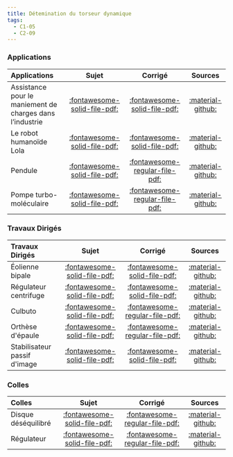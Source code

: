 ```yaml
---
title: Détemination du torseur dynamique 
tags:
  - C1-05
  - C2-09
---
```


[comment]: <> (Généré automatiquement par ALL_PDF/make_markdown.py, creation_fichiers_activites)


### Applications 
 
| Applications | Sujet | Corrigé | Sources  | 
| :-------------- | :---: | :-----: | :------: | 
| Assistance pour le maniement de charges dans l’industrie | [:fontawesome-solid-file-pdf:](https://xpessoles-cpge.fr/pdf/Cy_04_02_Activation_01_Exosquelette_Sujet.pdf) | [:fontawesome-solid-file-pdf:](https://xpessoles-cpge.fr/pdf/Cy_04_02_Activation_01_Exosquelette_Corrige.pdf) | [:material-github:](https://github.com/xpessoles/PSI_Cy_04_ModelisationDynamique/tree/main/Chapitre_02_TorseursCinetiquesDynamiques/Cy_04_02_Activation_01_Exosquelette) | 
| Le robot humanoïde Lola | [:fontawesome-solid-file-pdf:](https://xpessoles-cpge.fr/pdf/Cy_04_02_Activation_03_Lola_Sujet.pdf) | [:fontawesome-solid-file-pdf:](https://xpessoles-cpge.fr/pdf/Cy_04_02_Activation_03_Lola_Corrige.pdf) | [:material-github:](https://github.com/xpessoles/PSI_Cy_04_ModelisationDynamique/tree/main/Chapitre_02_TorseursCinetiquesDynamiques/Cy_04_02_Activation_03_Lola) | 
| Pendule | [:fontawesome-solid-file-pdf:](https://xpessoles-cpge.fr/pdf/Cy_04_02_Application_04_Pendule_Sujet.pdf) | [:fontawesome-regular-file-pdf:](https://xpessoles-cpge.fr/pdf/Cy_04_02_Application_04_Pendule_Corrige.pdf) | [:material-github:](https://github.com/xpessoles/PSI_Cy_04_ModelisationDynamique/tree/main/Chapitre_02_TorseursCinetiquesDynamiques/Cy_04_02_Application_04_Pendule) | 
| Pompe turbo-moléculaire | [:fontawesome-solid-file-pdf:](https://xpessoles-cpge.fr/pdf/Cy_04_02_Application_05_PompeTurbomoleculaire_Sujet.pdf) | [:fontawesome-regular-file-pdf:](https://xpessoles-cpge.fr/pdf/Cy_04_02_Application_05_PompeTurbomoleculaire_Corrige.pdf) | [:material-github:](https://github.com/xpessoles/PSI_Cy_04_ModelisationDynamique/tree/main/Chapitre_02_TorseursCinetiquesDynamiques/Cy_04_02_Application_05_PompeTurbomoleculaire) | 

### Travaux Dirigés 
 
| Travaux Dirigés | Sujet | Corrigé | Sources  | 
| :-------------- | :---: | :-----: | :------: | 
| Éolienne bipale | [:fontawesome-solid-file-pdf:](https://xpessoles-cpge.fr/pdf/Cy_04_02_Activation_02_Eolienne_Sujet.pdf) | [:fontawesome-solid-file-pdf:](https://xpessoles-cpge.fr/pdf/Cy_04_02_Activation_02_Eolienne_Corrige.pdf) | [:material-github:](https://github.com/xpessoles/PSI_Cy_04_ModelisationDynamique/tree/main/Chapitre_02_TorseursCinetiquesDynamiques/Cy_04_02_Activation_02_Eolienne) | 
| Régulateur centrifuge | [:fontawesome-solid-file-pdf:](https://xpessoles-cpge.fr/pdf/Cy_04_02_Application_01_Regulateur_Diravi_Sujet.pdf) | [:fontawesome-solid-file-pdf:](https://xpessoles-cpge.fr/pdf/Cy_04_02_Application_01_Regulateur_Diravi_Corrige.pdf) | [:material-github:](https://github.com/xpessoles/PSI_Cy_04_ModelisationDynamique/tree/main/Chapitre_02_TorseursCinetiquesDynamiques/Cy_04_02_Application_01_Regulateur_Diravi) | 
| Culbuto | [:fontawesome-solid-file-pdf:](https://xpessoles-cpge.fr/pdf/Cy_04_02_Colle_PFD_01_Culbuto_Sujet.pdf) | [:fontawesome-regular-file-pdf:](https://xpessoles-cpge.fr/pdf/Cy_04_02_Colle_PFD_01_Culbuto_Corrige.pdf) | [:material-github:](https://github.com/xpessoles/PSI_Cy_04_ModelisationDynamique/tree/main/Chapitre_02_TorseursCinetiquesDynamiques/Cy_04_02_Colle_PFD_01_Culbuto) | 
| Orthèse d'épaule | [:fontawesome-solid-file-pdf:](https://xpessoles-cpge.fr/pdf/Cy_04_02_TD_01_Orthese_PFD_Sujet.pdf) | [:fontawesome-regular-file-pdf:](https://xpessoles-cpge.fr/pdf/Cy_04_02_TD_01_Orthese_PFD_Corrige.pdf) | [:material-github:](https://github.com/xpessoles/PSI_Cy_04_ModelisationDynamique/tree/main/Chapitre_02_TorseursCinetiquesDynamiques/Cy_04_02_TD_01_Orthese_PFD) | 
| Stabilisateur passif d'image | [:fontawesome-solid-file-pdf:](https://xpessoles-cpge.fr/pdf/Cy_04_02_TD_02_Stabilisateur_PFD_Sujet.pdf) | [:fontawesome-solid-file-pdf:](https://xpessoles-cpge.fr/pdf/Cy_04_02_TD_02_Stabilisateur_PFD_Corrige.pdf) | [:material-github:](https://github.com/xpessoles/PSI_Cy_04_ModelisationDynamique/tree/main/Chapitre_02_TorseursCinetiquesDynamiques/Cy_04_02_TD_02_Stabilisateur_PFD) | 

### Colles 
 
| Colles | Sujet | Corrigé | Sources  | 
| :-------------- | :---: | :-----: | :------: | 
| Disque déséquilibré | [:fontawesome-solid-file-pdf:](https://xpessoles-cpge.fr/pdf/Cy_04_02_Colle_02_Disque_Sujet.pdf) | [:fontawesome-regular-file-pdf:](https://xpessoles-cpge.fr/pdf/Cy_04_02_Colle_02_Disque_Corrige.pdf) | [:material-github:](https://github.com/xpessoles/PSI_Cy_04_ModelisationDynamique/tree/main/Chapitre_02_TorseursCinetiquesDynamiques/Cy_04_02_Colle_02_Disque) | 
| Régulateur | [:fontawesome-solid-file-pdf:](https://xpessoles-cpge.fr/pdf/Cy_04_02_Colle_03_Regulateur_Sujet.pdf) | [:fontawesome-regular-file-pdf:](https://xpessoles-cpge.fr/pdf/Cy_04_02_Colle_03_Regulateur_Corrige.pdf) | [:material-github:](https://github.com/xpessoles/PSI_Cy_04_ModelisationDynamique/tree/main/Chapitre_02_TorseursCinetiquesDynamiques/Cy_04_02_Colle_03_Regulateur) | 


